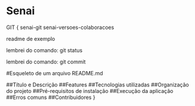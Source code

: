 # Senai

GIT {
  senai-git senai-versoes-colaboracoes

  readme de exemplo

  lembrei do comando: git status

  lembrei do comando: git commit

  #Esqueleto de um arquivo README.md

  ##Título e Descrição ##Features ##Tecnologias utilizadas ##Organização do projeto ##Pré-requisitos de instalação ##Execução da aplicação ##Erros comuns ##Contribuidores
}
